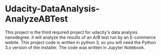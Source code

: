 # Udacity-DataAnalysis-AnalyzeABTest
This project is the third required project for udacity's data analysis nanodegree. it will analyze the results of an A/B test run by an E-commerce webite.
This project code is written in python 3, so you will need the Python 3.x version of the installer. The code was written in Jupyter Notebook.
